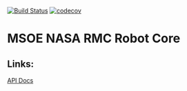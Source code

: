 [![Build Status](https://travis-ci.com/msoermc/rmc-beaglebone-core-2018-2019.svg?branch=master)](https://travis-ci.com/msoermc/rmc-beaglebone-core-2018-2019)
[![codecov](https://codecov.io/gh/msoermc/rmc-beaglebone-core-2018-2019/branch/master/graph/badge.svg)](https://codecov.io/gh/msoermc/rmc-beaglebone-core-2018-2019)

# MSOE NASA RMC Robot Core

## Links:
[API Docs](doc/rmc_beaglebone_core_2018_2019/index.html)

